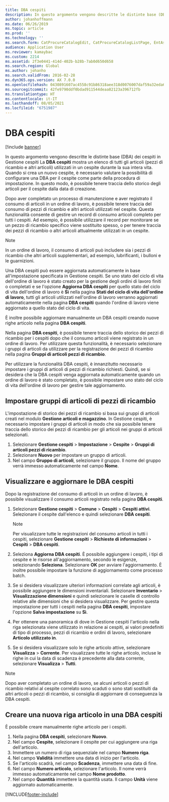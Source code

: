 ```yaml
---
title: DBA cespiti
description: In questo argomento vengono descritte le distinte base (DBA) dei cespiti in Gestione cespiti
author: johanhoffmann
ms.date: 06/26/2019
ms.topic: article
ms.prod: ''
ms.technology: ''
ms.search.form: CatProcureCatalogEdit, CatProcureCatalogListPage, EntAssetStandardSparePartsItemGroup, EntAssetObjectBOM
audience: Application User
ms.reviewer: kamaybac
ms.custom: 2214
ms.assetid: 2f3e0441-414d-402b-b28b-7ab0d650d658
ms.search.region: Global
ms.author: johanho
ms.search.validFrom: 2016-02-28
ms.dyn365.ops.version: AX 7.0.0
ms.openlocfilehash: 0430891607ac4558c91b86318aee318d0076007daf59a32eda65cb411d274b3a
ms.sourcegitcommit: 42fe9790ddf0bdad911544deaa82123a396712fb
ms.translationtype: HT
ms.contentlocale: it-IT
ms.lasthandoff: 08/05/2021
ms.locfileid: "6751987"
---
```

# <a name="asset-boms"></a>DBA cespiti

[!include [banner](../../includes/banner.md)]

 

In questo argomento vengono descritte le distinte base (DBA) dei cespiti in Gestione cespiti La **DBA cespiti** mostra un elenco di tutti gli articoli (pezzi di ricambio e altri articoli) utilizzati in un cespite durante la sua intera vita. Quando si crea un nuovo cespite, è necessario valutare la possibilità di configurare una DBA per il cespite come parte della procedura di impostazione. In questo modo, è possibile tenere traccia dello storico degli articoli per il cespite dalla data di creazione.

Dopo aver completato un processo di manutenzione e aver registrato il consumo di articoli in un ordine di lavoro, è possibile tenere traccia del consumo di pezzi di ricambio e altri articoli utilizzati nel cespite. Questa funzionalità consente di gestire un record di consumo articoli completo per tutti i cespiti. Ad esempio, è possibile utilizzare il record per monitorare se un pezzo di ricambio specifico viene sostituito spesso, o per tenere traccia dei pezzi di ricambio o altri articoli attualmente utilizzati in un cespite.

> [!NOTE]
> In un ordine di lavoro, il consumo di articoli può includere sia i pezzi di ricambio che altri articoli supplementari, ad esempio, lubrificanti, i bulloni e le guarnizioni.

Una DBA cespiti può essere aggiornata automaticamente in base all'impostazione specificata in Gestione cespiti. Se uno stato del ciclo di vita dell'ordine di lavoro è stato creato per la gestione degli ordini di lavoro finiti o completati e se l'opzione **Aggiorna DBA cespiti** per quello stato del ciclo di vita dell'ordine di lavoro è **Sì** nella pagina **Stati del ciclo di vita dell'ordine di lavoro**, tutti gli articoli utilizzati nell'ordine di lavoro verranno aggiornati automaticamente nella pagina **DBA cespiti** quando l'ordine di lavoro viene aggiornato a quello stato del ciclo di vita. 


È inoltre possibile aggiornare manualmente un DBA cespiti creando nuove righe articolo nella pagina **DBA cespiti**.

Nella pagina **DBA cespiti**, è possibile tenere traccia dello storico dei pezzi di ricambio per i cespiti dopo che il consumo articoli viene registrato in un ordine di lavoro. Per utilizzare questa funzionalità, è necessario selezionare i gruppi di articoli da utilizzare per la registrazione dei pezzi di ricambio nella pagina **Gruppi di articoli pezzi di ricambio**.

Per utilizzare la funzionalità DBA cespiti, è innanzitutto necessario impostare i gruppi di articoli di pezzi di ricambio richiesti. Quindi, se si desidera che la DBA cespiti venga aggiornata automaticamente quando un ordine di lavoro è stato completato, è possibile impostare uno stato del ciclo di vita dell'ordine di lavoro per gestire tale aggiornamento. 


## <a name="set-up-spare-parts-item-groups"></a>Impostare gruppi di articoli di pezzi di ricambio

L'impostazione di storico dei pezzi di ricambio si basa sui gruppi di articoli creati nel modulo **Gestione articoli e magazzino**. In Gestione cespiti, è necessario impostare i gruppi di articoli in modo che sia possibile tenere traccia dello storico dei pezzi di ricambio per gli articoli nei gruppi di articoli selezionati.

1. Selezionare **Gestione cespiti** \> **Impostazione** \> **Cespite** \> **Gruppi di articoli pezzi di ricambio**.
2. Selezionare **Nuovo** per impostare un gruppo di articoli.
3. Nel campo **Gruppo di articoli**, selezionare il gruppo. Il nome del gruppo verrà immesso automaticamente nel campo **Nome**.

## <a name="view-and-update-asset-boms"></a>Visualizzare e aggiornare le DBA cespiti

Dopo la registrazione del consumo di articoli in un ordine di lavoro, è possibile visualizzare il consumo articoli registrato nella pagina **DBA cespiti**.

1. Selezionare **Gestione cespiti** \> **Comune** \> **Cespiti** \> **Cespiti attivi**. Selezionare il cespite dall'elenco e quindi selezionare **DBA cespiti**.

    > [!NOTE]
    > Per visualizzare tutte le registrazioni del consumo articoli in tutti i cespiti, selezionare **Gestione cespiti** \> **Richieste di informazioni** \> **Cespiti** \> **DBA cespiti**.

2. Seleziona **Aggiorna DBA cespiti**. È possibile aggiungere i cespiti, i tipi di cespite e le risorse all'aggiornamento, secondo le esigenze, selezionando **Seleziona**. Selezionare **OK** per avviare l'aggiornamento. È inoltre possibile impostare la funzione di aggiornamento come processo batch.
3. Se si desidera visualizzare ulteriori informazioni correlate agli articoli, è possibile aggiungere le dimensioni inventariali. Selezionare **Inventario** \> **Visualizzazione dimensioni** e quindi selezionare le caselle di controllo relative alle dimensioni che si desidera visualizzare. Per gestire questa impostazione per tutti i cespiti nella pagina **DBA cespiti**, impostare l'opzione **Salva impostazione** su **Sì**.
4. Per ottenere una panoramica di dove in Gestione cespiti l'articolo nella riga selezionata viene utilizzato in relazione ai cespiti, ai valori predefiniti di tipo di processo, pezzi di ricambio e ordini di lavoro, selezionare **Articolo utilizzato in**. 
5. Se si desidera visualizzare solo le righe articolo attive, selezionare **Visualizza** \> **Corrente**. Per visualizzare tutte le righe articolo, incluse le righe in cui la data di scadenza è precedente alla data corrente, selezionare **Visualizza** \> **Tutti**.

> [!NOTE]
> Dopo aver completato un ordine di lavoro, se alcuni articoli o pezzi di ricambio relativi al cespite correlato sono scaduti o sono stati sostituiti da altri articoli o pezzi di ricambio, si consiglia di aggiornare di conseguenza la DBA cespiti.

## <a name="create-a-new-item-line-in-an-asset-bom"></a>Creare una nuova riga articolo in una DBA cespiti

È possibile creare manualmente righe articolo per i cespiti.

1. Nella pagina **DBA cespiti**, selezionare **Nuovo**.
2. Nel campo **Cespite**, selezionare il cespite per cui aggiungere una riga dell'articolo.
3. Immettere un numero di riga sequenziale nel campo **Numero riga**.
4. Nel campo **Validità** immettere una data di inizio per l'articolo.
5. Se l'articolo scadrà, nel campo **Scadenza**, immettere una data di fine.
6. Nel campo **Numero articolo**, selezionare l'articolo. Il nome verrà immesso automaticamente nel campo **Nome prodotto**.
7. Nel campo **Quantità** immettere la quantità usata. Il campo **Unità** viene aggiornato automaticamente.


[!INCLUDE[footer-include](../../../includes/footer-banner.md)]